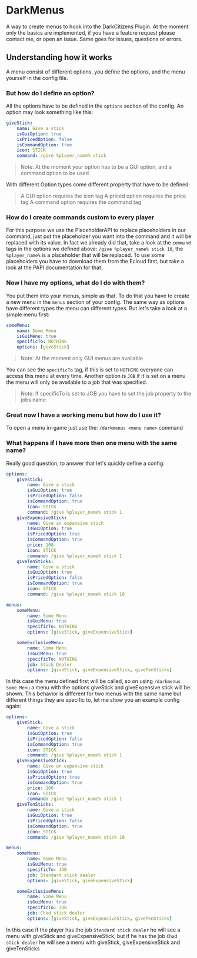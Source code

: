 # DarkMenus
A way to create menus to hook into the DarkCitizens Plugin.
At the moment only the basics are implemented, if you have a feature request please contact me, or open an issue.
Same goes for issues, questions or errors.

## Understanding how it works
A menu consist of different options, you define the options, and the menu yourself in the config file.

### But how do I define an option?
All the options have to be defined in the `options` section of the config.
An option may look something like this:
```yaml
giveStick:
    name: Give a stick
    isGuiOption: true
    isPricedOption: false
    isCommandOption: true
    icon: STICK
    command: /give %player_name% stick
```
> Note:
> At the moment your option has to be a GUI option, and a command option to be used

With different Option types come different property that have to be defined:

> A GUI option requires the icon tag
> A priced option requires the price tag
> A command option requires the command tag

### How do I create commands custom to every player
For this purpose we use the PlaceholderAPI to replace placeholders
in our command, just put the placeholder you want into the command and it will be replaced with its value.
In fact we already did that, take a look at the `command` tags in the options we defined above:
`/give %player_name% stick 10`, the `%player_name%` is a placeholder that will be replaced. To use some placeholders
you have to download them from the Ecloud first, but take a look at the PAPI documentation for that.

### Now I have my options, what do I do with them?
You put them into your menus, simple as that. To do that you have to
create a new menu in the `menus` section of your config.
The same way as options have different types the menu can different types. But let's take a look
at a simple menu first:

```yaml
someMenu:
    name: Some Menu
    isGuiMenu: true
    specificTo: NOTHING
    options: [giveStick]
```

> Note:
> At the moment only GUI menus are available

You can see the `specificTo` tag, if this is set to `NOTHING` everyone can access this menu at every time.
Another option is `JOB` if it is set on a menu the menu will only be available to a job that was specified.

> Note:
> If specificTo is set to JOB you have to set the job property to the jobs name

### Great now I have a working menu but how do I use it?
To open a menu in-game just use the: `/darkmenus <menu name>` command

### What happens if I have more then one menu with the same name?
Really good question, to answer that let's quickly define a config:
```yaml
options:
    giveStick:
        name: Give a stick
        isGuiOption: true
        isPricedOption: false
        isCommandOption: true
        icon: STICK
        command: /give %player_name% stick 1
    giveExpensiveStick:
        name: Give an expansive stick
        isGuiOption: true
        isPricedOption: true
        isCommandOption: true
        price: 100
        icon: STICK
        command: /give %player_name% stick 1
    giveTenSticks:
        name: Give a stick
        isGuiOption: true
        isPricedOption: false
        isCommandOption: true
        icon: STICK
        command: /give %player_name% stick 10

menus:
    someMenu:
        name: Some Menu
        isGuiMenu: true
        specificTo: NOTHING
        options: [giveStick, giveExpensiveStick]

    someExclusiveMenu:
        name: Some Menu
        isGuiMenu: true
        specificTo: NOTHING
        job: Stick Dealer
        options: [giveStick, giveExpensiveStick, giveTenSticks]
```

In this case the menu defined first will be called, so on using `/darkmenus Some Menu` a menu with the options
giveStick and giveExpensive stick will be shown. This behavior is different for two menus with the same name but different things they are specific to, let me show you an example config again:
```yaml
options:
    giveStick:
        name: Give a stick
        isGuiOption: true
        isPricedOption: false
        isCommandOption: true
        icon: STICK
        command: /give %player_name% stick 1
    giveExpensiveStick:
        name: Give an expansive stick
        isGuiOption: true
        isPricedOption: true
        isCommandOption: true
        price: 100
        icon: STICK
        command: /give %player_name% stick 1
    giveTenSticks:
        name: Give a stick
        isGuiOption: true
        isPricedOption: false
        isCommandOption: true
        icon: STICK
        command: /give %player_name% stick 10

menus:
    someMenu:
        name: Some Menu
        isGuiMenu: true
        specificTo: JOB
        job: Standard stick dealer
        options: [giveStick, giveExpensiveStick]

    someExclusiveMenu:
        name: Some Menu
        isGuiMenu: true
        specificTo: JOB
        job: Chad stick dealer
        options: [giveStick, giveExpensiveStick, giveTenSticks]
```

In this case if the player has the job `Standard stick dealer` he will see a menu with giveStick and giveExpensiveStick,
but if he has the job `Chad stick dealer` he will see a menu with giveStick, giveExpensiveStick and giveTenSticks